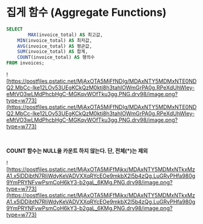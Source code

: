 # 집게 함수 (Aggregate Functions)

```sql
SELECT 
		MAX(invoice_total) AS 최고값,
    MIN(invoice_total) AS 최저값,
    AVG(invoice_total) AS 평균값,
    SUM(invoice_total) AS 합계,
    COUNT(invoice_total) AS 행의수
FROM invoices;
```

![https://postfiles.pstatic.net/MjAxOTA5MjFfNDIg/MDAxNTY5MDMxNTE0NDQ2.MbCc-Ike12LOv53UEgKCkQzM0kti8h3tahIOWmGrPA0g.RPeXdUhWIey-eMtVO3wLMdPhcbHgC-MGKqvWOfTku3gg.PNG.drv98/image.png?type=w773](https://postfiles.pstatic.net/MjAxOTA5MjFfNDIg/MDAxNTY5MDMxNTE0NDQ2.MbCc-Ike12LOv53UEgKCkQzM0kti8h3tahIOWmGrPA0g.RPeXdUhWIey-eMtVO3wLMdPhcbHgC-MGKqvWOfTku3gg.PNG.drv98/image.png?type=w773)

<br>

**COUNT 함수는 NULL을 카운트 하지 않는다. 단, 전체(*)는 제외**

![https://postfiles.pstatic.net/MjAxOTA5MjFfMjkx/MDAxNTY5MDMxNTkxMzA1.x5lDDibtN7RIiWdyKeVADVXXqRYcEOe9mkbX2l5b4zQg.LuGRyPHfa980g9YmPRYNFvwPsmCoH6kY3-b2gaL_6KMg.PNG.drv98/image.png?type=w773](https://postfiles.pstatic.net/MjAxOTA5MjFfMjkx/MDAxNTY5MDMxNTkxMzA1.x5lDDibtN7RIiWdyKeVADVXXqRYcEOe9mkbX2l5b4zQg.LuGRyPHfa980g9YmPRYNFvwPsmCoH6kY3-b2gaL_6KMg.PNG.drv98/image.png?type=w773)

